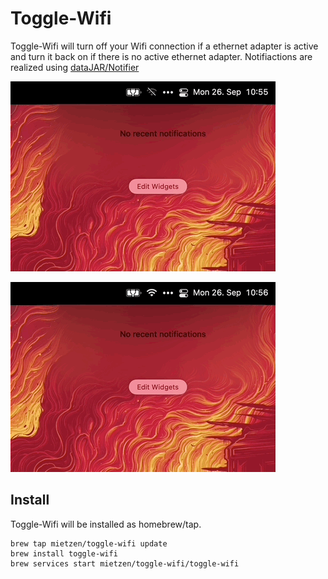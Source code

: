 # Toggle-Wifi

Toggle-Wifi will turn off your Wifi connection if a ethernet adapter is active and turn it back on if there is no active ethernet adapter.
Notifiactions are realized using [dataJAR/Notifier](https://github.com/dataJAR/Notifier)

![](wifi-turned-on.gif)

![](wifi-turned-off.gif)

## Install

Toggle-Wifi will be installed as homebrew/tap.

```
brew tap mietzen/toggle-wifi update
brew install toggle-wifi
brew services start mietzen/toggle-wifi/toggle-wifi
```
